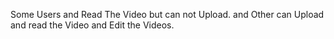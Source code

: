 
Some Users and Read The Video but can not Upload.
and Other can Upload and read the Video and Edit the Videos.
